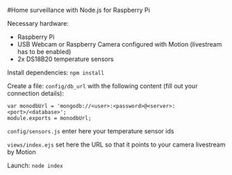 #Home surveillance with Node.js for Raspberry Pi

Necessary hardware:
- Raspberry Pi
- USB Webcam or Raspberry Camera configured with Motion (livestream has to be enabled)
- 2x DS18B20 temperature sensors

Install dependencies: `npm install`

Create a file:
`config/db_url` with the following content (fill out your connection details):
```
var monodbUrl = 'mongodb://<user>:<password>@<server>:<port>/<database>';
module.exports = monodbUrl;
```

`config/sensors.js` enter here your temperature sensor ids

`views/index.ejs` set here the URL so that it points to your camera livestream by Motion 

Launch: `node index`
